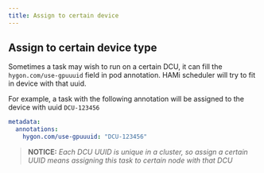 ```yaml
---
title: Assign to certain device
---
```


## Assign to certain device type

Sometimes a task may wish to run on a certain DCU, it can fill the `hygon.com/use-gpuuuid` field in pod annotation. HAMi scheduler will try to fit in device with that uuid.

For example, a task with the following annotation will be assigned to the device with uuid `DCU-123456`

```yaml
metadata:
  annotations:
    hygon.com/use-gpuuuid: "DCU-123456"
```

> **NOTICE:** *Each DCU UUID is unique in a cluster, so assign a certain UUID means assigning this task to certain node with that DCU*